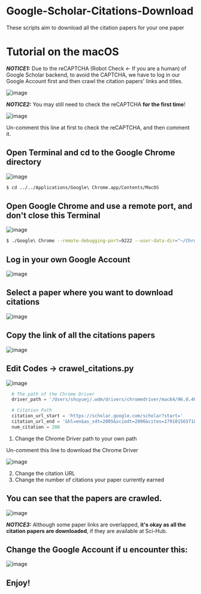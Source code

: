 # Google-Scholar-Citations-Download
These scripts aim to download all the citation papers for your one paper

# Tutorial on the macOS

***NOTICE1:*** Due to the reCAPTCHA (Robot Check <- If you are a human) of Google Scholar backend, to avoid the CAPTCHA, we have to log in our Google Account first and then crawl the citation papers' links and titles.

![image](https://user-images.githubusercontent.com/31528604/150624865-2d55c329-9518-4425-8229-6380a51e0be0.png)

***NOTICE2:*** You may still need to check the reCAPTCHA **for the first time**!

![image](https://user-images.githubusercontent.com/31528604/150625091-a5207ded-65ab-4494-bf9e-af3cb2b17b3f.png)

Un-comment this line at first to check the reCAPTCHA, and then comment it.

## Open Terminal and cd to the Google Chrome directory

![image](https://user-images.githubusercontent.com/31528604/150624238-372b62ad-e516-4625-9043-5a664b6f28a6.png)

```bash
$ cd ../../Applications/Google\ Chrome.app/Contents/MacOS
```

## Open Google Chrome and use a remote port, and don't close this Terminal

![image](https://user-images.githubusercontent.com/31528604/150624282-4aa90ba9-438d-4120-ae1a-fa9d4a636166.png)

```bash
$ ./Google\ Chrome --remote-debugging-port=9222 --user-data-dir="~/ChromeProfile"
```

## Log in your own Google Account

![image](https://user-images.githubusercontent.com/31528604/150624322-d25aa268-baa8-4115-b283-fb77331aa24e.png)

## Select a paper where you want to download citations

![image](https://user-images.githubusercontent.com/31528604/150624398-638f86a0-7a87-4643-b728-8d4b5c497940.png)

## Copy the link of all the citations papers

![image](https://user-images.githubusercontent.com/31528604/150624408-4d883ea0-17b6-4fa3-a8c0-93c6666004f1.png)

## Edit Codes -> crawel_citations.py

![image](https://user-images.githubusercontent.com/31528604/150624362-751dc5be-f364-4cde-a6cd-0e16b232884b.png)

```python
  # The path of the Chrome Driver
  driver_path = '/Users/shuyuej/.wdm/drivers/chromedriver/mac64/96.0.4664.45/chromedriver'

  # Citation Path
  citation_url_start = 'https://scholar.google.com/scholar?start='
  citation_url_end = '&hl=en&as_sdt=2005&sciodt=2006&cites=17910156571874886383&scipsc='
  num_citation = 208
```

1. Change the Chrome Driver path to your own path

  Un-comment this line to download the Chrome Driver

![image](https://user-images.githubusercontent.com/31528604/150624537-148efc4e-2706-45d7-841a-efbd64ced139.png)

2. Change the citation URL
3. Change the number of citations your paper currently earned

## You can see that the papers are crawled.

![image](https://user-images.githubusercontent.com/31528604/150624805-31c31b61-a5ee-46b0-98fe-2779909b56be.png)

***NOTICE3:*** Although some paper links are overlapped, **it's okay as all the citation papers are downloaded**, if they are available at Sci-Hub.

## Change the Google Account if u encounter this:

![image](https://user-images.githubusercontent.com/31528604/150625157-8e0b0d26-e50e-429e-b927-a0a9535db2ae.png)

## Enjoy!

